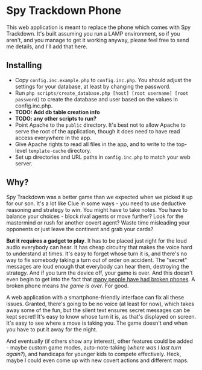 Spy Trackdown Phone
=====

This web application is meant to replace the phone which comes with Spy
Trackdown.  It's built assuming you run a LAMP environment, so if you aren't,
and you manage to get it working anyway, please feel free to send me details,
and I'll add that here.

Installing
-----

* Copy `config.inc.example.php` to `config.inc.php`.  You should adjust
  the settings for your database, at least by changing the password.
* Run `php scripts/create_database.php [host] [root username] [root password]`
  to create the database and user based on the values in config.inc.php.
* **TODO: Add db table creation info**
* **TODO: any other scripts to run?**
* Point Apache to the `public` directory.  It's best not to allow Apache
  to serve the root of the application, though it does need to have read
  access everywhere in the app.
* Give Apache rights to read all files in the app, and to write to the
  top-level `template-cache` directory.
* Set up directories and URL paths in `config.inc.php` to match your web
  server.

Why?
-----

Spy Trackdown was a better game than we expected when we picked it up for our
son.  It's a lot like Clue in some ways - you need to use deductive reasoning
and strategy to win.  You might have to take notes.  You have to balance your
choices - block rival agents or move further?  Look for the mastermind or rush
for another covert agent?  Waste time misleading your opponents or just leave
the continent and grab your cards?

**But it requires a gadget to play**.  It has to be placed just right for the
loud audio everybody can hear.  It has cheap circuitry that makes the voice
hard to understand at times.  It's easy to forget whose turn it is, and there's
no way to fix somebody taking a turn out of order on accident.  The "secret"
messages are loud enough that everybody can hear them, destroying the strategy.
And if you turn the device off, your game is over.  And this doesn't even begin
to get into the fact that
[many people have had broken phones](http://www.buzzillions.com/reviews/spy-trackdown-board-game-sale-reviews).
A broken phone means *the game is over*.  For good.

A web application with a smartphone-friendly interface can fix all these
issues.  Granted, there's going to be no voice (at least for now), which takes
away some of the fun, but the silent text ensures secret messages can be kept
secret!  It's easy to know whose turn it is, as that's displayed on screen.
It's easy to see where a move is taking you.  The game doesn't end when you
have to put it away for the night.

And eventually (if others show any interest), other features could be added -
maybe custom game modes, auto-note-taking (*where was I last turn again?*),
and handicaps for younger kids to compete effectively.  Heck, maybe I could
even come up with new covert actions and different maps.

